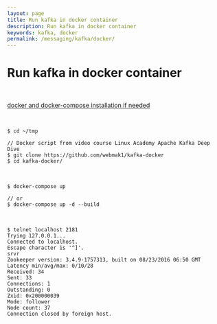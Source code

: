 ```yaml
---
layout: page
title: Run kafka in docker container
description: Run kafka in docker container
keywords: kafka, docker
permalink: /messaging/kafka/docker/
---
```


# Run kafka in docker container


<br/>

[docker and docker-compose installation if needed](//gitops.ru/containers/docker/setup/ubuntu/)

<br/>

```
$ cd ~/tmp

// Docker script from video course Linux Academy Apache Kafka Deep Dive
$ git clone https://github.com/webmak1/kafka-docker
$ cd kafka-docker/
```

<br/>

```
$ docker-compose up

// or
$ docker-compose up -d --build
```

<br/>

```
$ telnet localhost 2181
Trying 127.0.0.1...
Connected to localhost.
Escape character is '^]'.
srvr
Zookeeper version: 3.4.9-1757313, built on 08/23/2016 06:50 GMT
Latency min/avg/max: 0/10/28
Received: 34
Sent: 33
Connections: 1
Outstanding: 0
Zxid: 0x200000039
Mode: follower
Node count: 37
Connection closed by foreign host.
```
